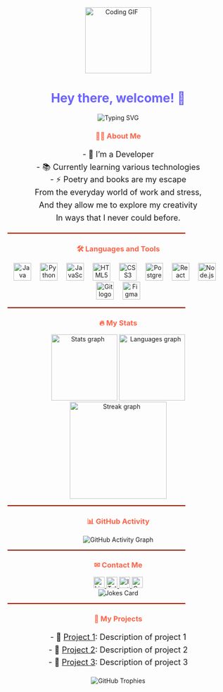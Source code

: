 <div align="center">
  <img height="150" src="https://camo.githubusercontent.com/62da68eb62b1e5f175f7d1f0191dd89a653d7908feb22d37d4a0ab07365d6791/68747470733a2f2f6d656469612e67697068792e636f6d2f6d656469612f4d3967624264396e6244724f5475314d71782f67697068792e676966" alt="Coding GIF" />
</div>

<h1 align="center" style="color: #6c63ff;">Hey there, welcome! 👋</h1>

<div align="center">
  <img src="https://readme-typing-svg.herokuapp.com?font=Roboto+Slab&color=%236C63FF&size=24&width=600&lines=Welcome+to+my+GitHub+profile!;I+am+a+Passionate+Developer;I+love+coding+and+creating+new+things." alt="Typing SVG" />
</div>

<h3 align="center" style="color: #ff6347;">👩‍💻 About Me</h3>

<p align="center" style="font-size: 18px; line-height: 1.6;">
  - 🔭 I’m a Developer<br>
  - 📚 Currently learning various technologies<br>
  - ⚡ Poetry and books are my escape<br>
  From the everyday world of work and stress,<br>
  And they allow me to explore my creativity<br>
  In ways that I never could before.
</p>

<hr style="border: 1px solid #ff6347; width: 80%;">

<h3 align="center" style="color: #ff6347;">🛠 Languages and Tools</h3>

<div align="center">
  <img src="https://cdn.jsdelivr.net/gh/devicons/devicon/icons/java/java-plain.svg" height="40" alt="Java logo" />
  <img width="12" />
  <img src="https://cdn.jsdelivr.net/gh/devicons/devicon/icons/python/python-plain.svg" height="40" alt="Python logo" />
  <img width="12" />
  <img src="https://cdn.jsdelivr.net/gh/devicons/devicon/icons/javascript/javascript-plain.svg" height="40" alt="JavaScript logo" />
  <img width="12" />
  <img src="https://cdn.jsdelivr.net/gh/devicons/devicon/icons/html5/html5-plain.svg" height="40" alt="HTML5 logo" />
  <img width="12" />
  <img src="https://cdn.jsdelivr.net/gh/devicons/devicon/icons/css3/css3-plain.svg" height="40" alt="CSS3 logo" />
  <img width="12" />
  <img src="https://cdn.jsdelivr.net/gh/devicons/devicon/icons/postgresql/postgresql-plain.svg" height="40" alt="PostgreSQL logo" />
  <img width="12" />
  <img src="https://cdn.jsdelivr.net/gh/devicons/devicon/icons/react/react-original.svg" height="40" alt="React logo" />
  <img width="12" />
  <img src="https://cdn.jsdelivr.net/gh/devicons/devicon/icons/nodejs/nodejs-plain.svg" height="40" alt="Node.js logo" />
  <img width="12" />
  <img src="https://cdn.jsdelivr.net/gh/devicons/devicon/icons/git/git-plain.svg" height="40" alt="Git logo" />
  <img width="12" />
  <img src="https://cdn.jsdelivr.net/gh/devicons/devicon/icons/figma/figma-original.svg" height="40" alt="Figma logo" />
</div>

<hr style="border: 1px solid #ff6347; width: 80%;">

<h3 align="center" style="color: #ff6347;">🔥 My Stats</h3>

<div align="center">
  <img src="https://github-readme-stats.vercel.app/api?username=sathyan10&hide_title=false&hide_rank=false&show_icons=true&include_all_commits=true&count_private=true&disable_animations=false&theme=dracula&locale=en&hide_border=false" height="150" alt="Stats graph" />
  <img src="https://github-readme-stats.vercel.app/api/top-langs?username=sathyan10&locale=en&hide_title=false&layout=compact&card_width=320&langs_count=5&theme=dracula&hide_border=false" height="150" alt="Languages graph" />
</div>

<div align="center">
  <img src="https://streak-stats.demolab.com?user=sathyan10&locale=en&mode=daily&theme=dark&hide_border=false&border_radius=5&order=3" height="220" alt="Streak graph" />
</div>

<hr style="border: 1px solid #ff6347; width: 80%;">

<h3 align="center" style="color: #ff6347;">📊 GitHub Activity</h3>

<div align="center">
  <img src="https://activity-graph.herokuapp.com/graph?username=sathyan10&theme=dracula" alt="GitHub Activity Graph" />
</div>

<hr style="border: 1px solid #ff6347; width: 80%;">

<h3 align="center" style="color: #ff6347;">✉ Contact Me</h3>

<div align="center">
  <a href="https://www.linkedin.com/in/sathyan-m-6893251a0" target="_blank">
    <img src="https://img.shields.io/static/v1?message=LinkedIn&logo=linkedin&label=&color=0077B5&logoColor=white&labelColor=&style=for-the-badge" height="25" alt="LinkedIn logo" />
  </a>
  <a href="https://telegram.me/yourusername" target="_blank">
    <img src="https://img.shields.io/static/v1?message=Telegram&logo=telegram&label=&color=2CA5E0&logoColor=white&labelColor=&style=for-the-badge" height="25" alt="Telegram logo" />
  </a>
  <a href="https://www.instagram.com/iam_sathyan/" target="_blank">
    <img src="https://img.shields.io/static/v1?message=Instagram&logo=instagram&label=&color=E4405F&logoColor=white&labelColor=&style=for-the-badge" height="25" alt="Instagram logo" />
  </a>
  <a href="https://www.codingninjas.com/studio/profile/0ec74247-1211-48f8-9a26-f03238fe9cc7" target="_blank">
    <img src="https://img.shields.io/static/v1?message=CodingNinjas&logo=codingninjas&label=&color=000000&logoColor=black&labelColor=&style=for-the-badge" height="25" alt="CodingNinjas logo" />
  </a>
</div>

<div align="center">
  <img src="https://readme-jokes.vercel.app/api" alt="Jokes Card" />
</div>

<hr style="border: 1px solid #ff6347; width: 80%;">

<h3 align="center" style="color: #ff6347;">🎨 My Projects</h3>

<p align="center" style="font-size: 18px; line-height: 1.6;">
  - 🚀 <a href="https://github.com/sathyan10/project1">Project 1</a>: Description of project 1<br>
  - 🚀 <a href="https://github.com/sathyan10/project2">Project 2</a>: Description of project 2<br>
  - 🚀 <a href="https://github.com/sathyan10/project3">Project 3</a>: Description of project 3<br>
</p>

<div align="center">
  <img src="https://github-profile-trophy.vercel.app/?username=sathyan10&theme=dracula" alt="GitHub Trophies" />
</div>
